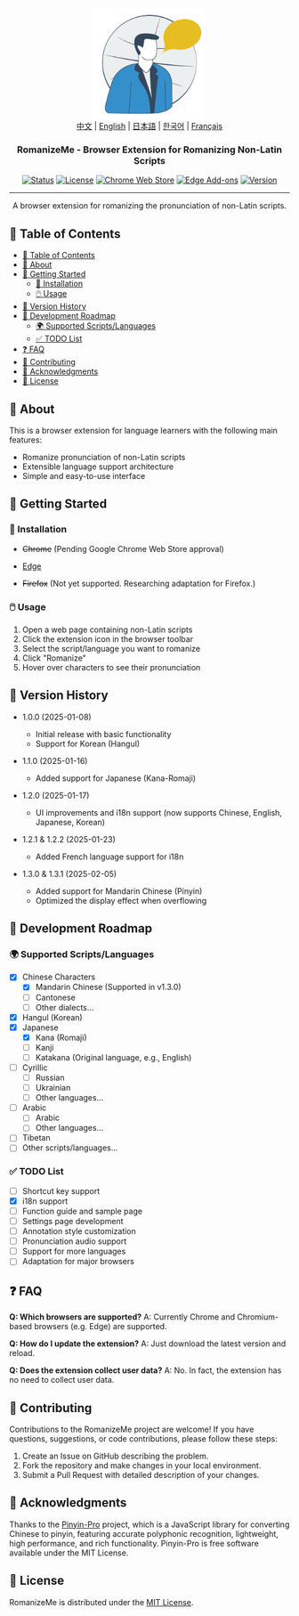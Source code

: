 <p align="center">
  <a href="https://github.com/jeffminim/RomanizeMe" rel="noopener">
 <img width=200px height=200px src="assets/romanizemelogo256.png" alt="RomanizeMe - Browser Extension Logo"></a>
 <br>
 <a href="Readme/README.zh.md">中文</a> | <a href="./README.md">English</a> | <a href="Readme/README.ja.md">日本語</a> | <a href="Readme/README.ko.md">한국어</a> | <a href="Readme/README.fr.md">Français</a>
</p>

<h3 align="center">RomanizeMe - Browser Extension for Romanizing Non-Latin Scripts</h3>

<div align="center">

[![Status](https://img.shields.io/badge/status-active-success.svg)]()
[![License](https://img.shields.io/badge/license-MIT-blue.svg)](/LICENSE)
[![Chrome Web Store](https://img.shields.io/chrome-web-store/v/nmakcdfenoniomkbnnmpommgnaondfhk)](https://chromewebstore.google.com/detail/romanizeme/nmakcdfenoniomkbnnmpommgnaondfhk)
[![Edge Add-ons](https://img.shields.io/badge/Edge_Store-RomanizeMe-blue)](https://microsoftedge.microsoft.com/addons/detail/fdeofmabkieoopbbehanpfjglmidjjai)
[![Version](https://img.shields.io/badge/version-1.3.1-blue.svg)](https://github.com/jeffminim/RomanizeMe/releases/tag/v1.3.1)

</div>

---

<p align="center"> A browser extension for romanizing the pronunciation of non-Latin scripts.
    <br> 
</p>

## 📝 Table of Contents

- [📝 Table of Contents](#-table-of-contents)
- [🧐 About ](#-about-)
- [🏁 Getting Started ](#-getting-started-)
  - [🔧 Installation](#-installation)
  - [🖱️ Usage](#️-usage)
- [📅 Version History ](#-version-history-)
- [📅 Development Roadmap ](#-development-roadmap-)
  - [🌍 Supported Scripts/Languages ](#-supported-scriptslanguages-)
  - [✅ TODO List](#-todo-list)
- [❓ FAQ ](#-faq-)
- [🤝 Contributing ](#-contributing-)
- [🙏 Acknowledgments ](#-acknowledgments-)
- [📜 License ](#-license-)

## 🧐 About <a name = "about"></a>

This is a browser extension for language learners with the following main features:

- Romanize pronunciation of non-Latin scripts
- Extensible language support architecture
- Simple and easy-to-use interface

## 🏁 Getting Started <a name = "getting-started"></a>

### 🔧 Installation

- ~~Chrome~~ (Pending Google Chrome Web Store approval)

- [Edge](https://microsoftedge.microsoft.com/addons/detail/fdeofmabkieoopbbehanpfjglmidjjai)

- ~~Firefox~~ (Not yet supported. Researching adaptation for Firefox.)

### 🖱️ Usage

1. Open a web page containing non-Latin scripts
2. Click the extension icon in the browser toolbar
3. Select the script/language you want to romanize
4. Click "Romanize"
5. Hover over characters to see their pronunciation

## 📅 Version History <a name = "version-history"></a>

- 1.0.0 (2025-01-08)
  - Initial release with basic functionality
  - Support for Korean (Hangul)

- 1.1.0 (2025-01-16)
  - Added support for Japanese (Kana-Romaji)

- 1.2.0 (2025-01-17)
  - UI improvements and i18n support (now supports Chinese, English, Japanese, Korean)

- 1.2.1 & 1.2.2 (2025-01-23)
  - Added French language support for i18n

- 1.3.0 & 1.3.1 (2025-02-05)
  - Added support for Mandarin Chinese (Pinyin)
  - Optimized the display effect when overflowing

## 📅 Development Roadmap <a name = "development-roadmap"></a>

### 🌍 Supported Scripts/Languages <a name = "supported-languages"></a>

- [x] Chinese Characters
  - [x] Mandarin Chinese (Supported in v1.3.0)
  - [ ] Cantonese
  - [ ] Other dialects...
- [x] Hangul (Korean)
- [x] Japanese
  - [x] Kana (Romaji)
  - [ ] Kanji
  - [ ] Katakana (Original language, e.g., English)
- [ ] Cyrillic
  - [ ] Russian
  - [ ] Ukrainian
  - [ ] Other languages...
- [ ] Arabic
  - [ ] Arabic
  - [ ] Other languages...
- [ ] Tibetan
- [ ] Other scripts/languages...

### ✅ TODO List

- [ ] Shortcut key support
- [x] i18n support
- [ ] Function guide and sample page
- [ ] Settings page development
- [ ] Annotation style customization
- [ ] Pronunciation audio support
- [ ] Support for more languages
- [ ] Adaptation for major browsers

## ❓ FAQ <a name = "faq"></a>

**Q: Which browsers are supported?**
A: Currently Chrome and Chromium-based browsers (e.g. Edge) are supported.

**Q: How do I update the extension?**
A: Just download the latest version and reload.

**Q: Does the extension collect user data?**
A: No. In fact, the extension has no need to collect user data.

## 🤝 Contributing <a name = "contributing"></a>

Contributions to the RomanizeMe project are welcome! If you have questions, suggestions, or code contributions, please follow these steps:

1. Create an Issue on GitHub describing the problem.
2. Fork the repository and make changes in your local environment.
3. Submit a Pull Request with detailed description of your changes.

## 🙏 Acknowledgments <a name = "acknowledgments"></a>

Thanks to the [Pinyin-Pro](https://pinyin-pro.cn/) project, which is a JavaScript library for converting Chinese to pinyin, featuring accurate polyphonic recognition, lightweight, high performance, and rich functionality. Pinyin-Pro is free software available under the MIT License.

## 📜 License <a name = "license"></a>

RomanizeMe is distributed under the [MIT License](/LICENSE).
